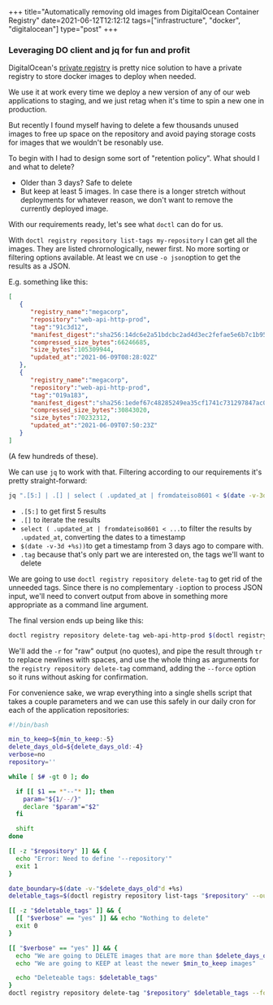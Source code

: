 +++
title="Automatically removing old images from DigitalOcean Container Registry"
date=2021-06-12T12:12:12
tags=["infrastructure", "docker", "digitalocean"]
type="post"
+++

### Leveraging DO client and jq for fun and profit

DigitalOcean's [private registry](https://www.digitalocean.com/products/container-registry/) is pretty nice solution to have a private registry to store docker images to deploy when needed.

We use it at work every time we deploy a new version of any of our web applications to staging, and we just retag when it's time to spin a new one in production.

But recently I found myself having to delete a few thousands unused images to free up space on the repository and avoid paying storage costs for images that we wouldn't be resonably use.

To begin with I had to design some sort of "retention policy". What should I and what to delete?

- Older than 3 days? Safe to delete
- But keep at least 5 images. In case there is a longer stretch without deployments for whatever reason, we don't want to remove the currently deployed image.

With our requirements ready, let's see what `doctl` can do for us.

With `doctl registry repository list-tags my-repository` I can get all the images. They are listed chrornologically, newer first. No more sorting or filtering options available. At least  we cn use  `-o json`option  to get the results as a JSON.

E.g. something like this:

```json
[
   {
      "registry_name":"megacorp",
      "repository":"web-api-http-prod",
      "tag":"91c3d12",
      "manifest_digest":"sha256:14dc6e2a51bdcbc2ad4d3ec2fefae5e6b7c1b95300e7ffec5dd76cfa4d93a916",
      "compressed_size_bytes":66246685,
      "size_bytes":105309944,
      "updated_at":"2021-06-09T08:28:02Z"
   },
   {
      "registry_name":"megacorp",
      "repository":"web-api-http-prod",
      "tag":"019a183",
      "manifest_digest":"sha256:1edef67c48285249ea35cf1741c731297847ac00d48f69cedc9c14e1e8baf70f",
      "compressed_size_bytes":30843020,
      "size_bytes":70232312,
      "updated_at":"2021-06-09T07:50:23Z"
   }
]
```

(A few hundreds of these).

We can use `jq` to work with that. Filtering according to our requirements it's pretty straight-forward:

```bash
jq ".[5:] | .[] | select ( .updated_at | fromdateiso8601 < $(date -v-3d +%s)) | .tag"
```

- `.[5:]` to get first 5 results
- `.[]` to iterate the results
- `select ( .updated_at | fromdateiso8601 < ...`to filter the results by `.updated_at`, converting the dates to a timestamp
- `$(date -v-3d +%s))`to get a timestamp from 3 days ago to compare with.
- `.tag` because that's only part we are interested on, the tags we'll want to delete

We are going to use `doctl registry repository delete-tag` to get rid of the unneeded tags. Since there is no complementary `-i`option to process JSON input, we'll need to convert output from above in something more appropriate as a command line argument.

The final version ends up being like this:

```bash
doctl registry repository delete-tag web-api-http-prod $(doctl registry repository list-tags web-api-http-prod --output json | jq ".[5:] | .[] | select ( .updated_at | fromdateiso8601 < $(date -v-5d +%s)) | .tag " -r | tr '\n' ' ') --force
```
We'll add the `-r` for "raw" output (no quotes), and pipe the result through `tr` to replace newlines with spaces, and use the whole thing as arguments for the `registry repository delete-tag` command, adding the `--force` option so it runs without asking for confirmation.

For convenience sake, we wrap everything into a single shells script that takes a couple parameters and we can use this safely in our daily cron for each of the application repositories:

```bash
#!/bin/bash

min_to_keep=${min_to_keep:-5}
delete_days_old=${delete_days_old:-4}
verbose=no
repository=''

while [ $# -gt 0 ]; do

  if [[ $1 == *"--"* ]]; then
    param="${1/--/}"
    declare "$param"="$2"
  fi

  shift
done

[[ -z "$repository" ]] && {
  echo "Error: Need to define '--repository'"
  exit 1
}

date_boundary=$(date -v-"$delete_days_old"d +%s)
deletable_tags=$(doctl registry repository list-tags "$repository" --output json | jq ".[5:] | .[] | select ( .updated_at | fromdateiso8601 < $date_boundary) | .tag " -r | tr '\n' ' ')

[[ -z "$deletable_tags" ]] && {
  [[ "$verbose" == "yes" ]] && echo "Nothing to delete"
  exit 0
}

[[ "$verbose" == "yes" ]] && {
  echo "We are going to DELETE images that are more than $delete_days_old days"
  echo "We are going to KEEP at least the newer $min_to_keep images"

  echo "Deleteable tags: $deletable_tags"
}
doctl registry repository delete-tag "$repository" $deletable_tags --force
```
